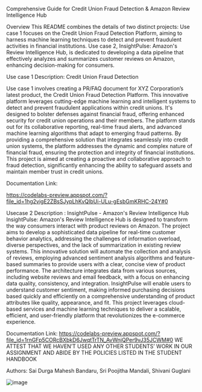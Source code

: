 Comprehensive Guide for Credit Union Fraud Detection & Amazon Review Intelligence Hub

Overview
This README combines the details of two distinct projects: Use case 1 focuses on the Credit Union Fraud Detection Platform, aiming to harness machine learning techniques to detect and prevent fraudulent activities in financial institutions. Use case 2, InsightPulse: Amazon's Review Intelligence Hub, is dedicated to developing a data pipeline that effectively analyzes and summarizes customer reviews on Amazon, enhancing decision-making for consumers.

Use case 1 Description: Credit Union Fraud Detection

Use case 1 involves creating a PR/FAQ document for XYZ Corporation’s latest product, the Credit Union Fraud Detection Platform. This innovative platform leverages cutting-edge machine learning and intelligent systems to detect and prevent fraudulent applications within credit unions. It's designed to bolster defenses against financial fraud, offering enhanced security for credit union operations and their members. The platform stands out for its collaborative reporting, real-time fraud alerts, and advanced machine learning algorithms that adapt to emerging fraud patterns. By providing a comprehensive solution that integrates seamlessly into credit union systems, the platform addresses the dynamic and complex nature of financial fraud, ensuring the protection and integrity of financial institutions. This project is aimed at creating a proactive and collaborative approach to fraud detection, significantly enhancing the ability to safeguard assets and maintain member trust in credit unions.

Documentation Link: 

https://codelabs-preview.appspot.com/?file_id=1hg2vigE2ZBsSJypLhKvQIbUi-ULu-gEsbGmKRHC-24Y#0

Usecase 2 Description : InsightPulse - Amazon's Review Intelligence Hub
InsightPulse: Amazon's Review Intelligence Hub is designed to transform the way consumers interact with product reviews on Amazon. The project aims to develop a sophisticated data pipeline for real-time customer behavior analytics, addressing the challenges of information overload, diverse perspectives, and the lack of summarization in existing review systems. This innovative solution will automate the collection and analysis of reviews, employing advanced sentiment analysis algorithms and feature-based summaries to provide users with a clear, concise view of product performance. The architecture integrates data from various sources, including website reviews and email feedback, with a focus on enhancing data quality, consistency, and integration. InsightPulse will enable users to understand customer sentiment, making informed purchasing decisions based quickly and efficiently on a comprehensive understanding of product attributes like quality, appearance, and fit. This project leverages cloud-based services and machine learning techniques to deliver a scalable, efficient, and user-friendly platform that revolutionizes the e-commerce experience.

Documentation Link: 
https://codelabs-preview.appspot.com/?file_id=1rnGFp5CORcBXbkD6JwqtTrTN_AvWnjQPer9vJ35JCWM#0
WE ATTEST THAT WE HAVEN’T USED ANY OTHER STUDENTS’ WORK IN OUR ASSIGNMENT AND ABIDE BY THE POLICIES LISTED IN THE STUDENT HANDBOOK

Authors:
Sai Durga Mahesh Bandaru,
Sri Poojitha Mandali,
Shivani Guglani


![image](https://github.com/BigDataIA-Spring2024-Sec1-Team8/assignment-1/assets/114782541/f746d0ab-1e87-4ef2-8bc1-1892b8365092)
